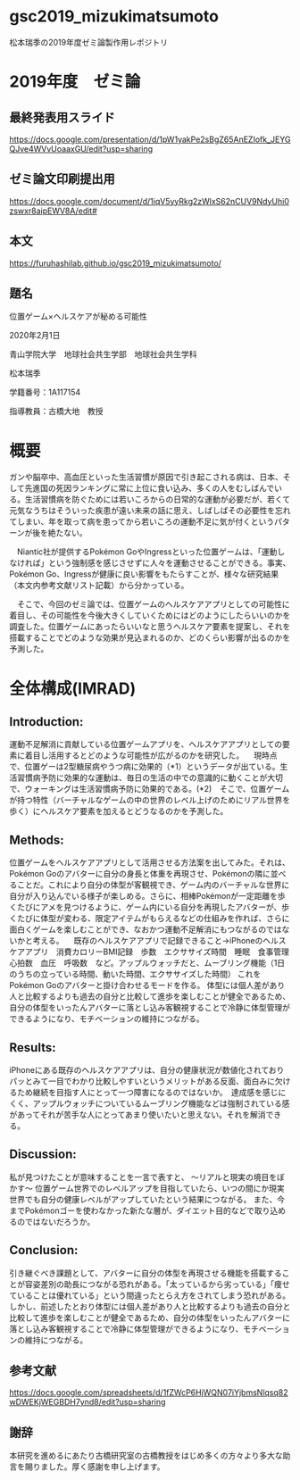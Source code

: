 # gsc2019_mizukimatsumoto
松本瑞季の2019年度ゼミ論製作用レポジトリ



# 2019年度　ゼミ論

## 最終発表用スライド

https://docs.google.com/presentation/d/1pW1yakPe2sBgZ65AnEZIofk_JEYGQJve4WVvUoaaxGU/edit?usp=sharing

## ゼミ論文印刷提出用

https://docs.google.com/document/d/1iqV5yyRkg2zWlxS62nCUV9NdyUhi0zswxr8aipEWV8A/edit#

## 本文

https://furuhashilab.github.io/gsc2019_mizukimatsumoto/


## 題名
位置ゲーム×ヘルスケアが秘める可能性

2020年2月1日

青山学院大学　地球社会共生学部　地球社会共生学科

松本瑞季

学籍番号：1A117154

指導教員：古橋大地　教授

# 概要

ガンや脳卒中、高血圧といった生活習慣が原因で引き起こされる病は、日本、そして先進国の死因ランキングに常に上位に食い込み、多くの人をむしばんでいる。生活習慣病を防ぐためには若いころからの日常的な運動が必要だが、若くて元気なうちはそういった疾患が遠い未来の話に思え、しばしばその必要性を忘れてしまい、年を取って病を患ってから若いころの運動不足に気が付くというパターンが後を絶たない。

　Niantic社が提供するPokémon GoやIngressといった位置ゲームは、「運動しなければ」という強制感を感じさせずに人々を運動させることができる。事実、Pokémon Go、Ingressが健康に良い影響をもたらすことが、様々な研究結果（本文内参考文献リスト記載）から分かっている。
 
　そこで、今回のゼミ論では、位置ゲームのヘルスケアアプリとしての可能性に着目し、その可能性を今後大きくしていくためにはどのようにしたらいいのかを調査した。位置ゲームにあったらいいなと思うヘルスケア要素を提案し、それを搭載することでどのような効果が見込まれるのか、どのくらい影響が出るのかを予測した。


# 全体構成(IMRAD)

## Introduction:

運動不足解消に貢献している位置ゲームアプリを、ヘルスケアアプリとしての要素に着目し活用するとどのような可能性が広がるのかを研究した。
　現時点で、位置ゲーは2型糖尿病やうつ病に効果的（*1）というデータが出ている。生活習慣病予防に効果的な運動は、毎日の生活の中での意識的に動くことが大切で、ウォーキングは生活習慣病予防に効果的である。(*2)　そこで、位置ゲームが持つ特性（バーチャルなゲームの中の世界のレベル上げのためにリアル世界を歩く）にヘルスケア要素を加えるとどうなるのかを予測した。


## Methods:

位置ゲームをヘルスケアアプリとして活用させる方法案を出してみた。それは、Pokémon Goのアバターに自分の身長と体重を再現させ、Pokémonの隣に並べることだ。これにより自分の体型が客観視でき、ゲーム内のバーチャルな世界に自分が入り込んでいる様子が楽しめる。さらに、相棒Pokémonが一定距離を歩くたびにアメを見つけるように、ゲーム内にいる自分を再現したアバターが、歩くたびに体型が変わる、限定アイテムがもらえるなどの仕組みを作れば、さらに面白くゲームを楽しむことができ、なおかつ運動不足解消にもつながるのではないかと考える。
　既存のヘルスケアアプリで記録できること→iPhoneのヘルスケアアプリ　消費カロリーBMI記録　歩数　エクササイズ時間　睡眠　食事管理　心拍数　血圧　呼吸数　など。アップルウォッチだと、ムーブリング機能（1日のうちの立っている時間、動いた時間、エクササイズした時間）
これをPokémon Goのアバターと掛け合わせるモードを作る。
体型には個人差があり人と比較するよりも過去の自分と比較して進歩を楽しむことが健全であるため、自分の体型をいったんアバターに落とし込み客観視することで冷静に体型管理ができるようになり、モチベーションの維持につながる。

## Results:

iPhoneにある既存のヘルスケアアプリは、自分の健康状況が数値化されておりパッとみて一目でわかり比較しやすいというメリットがある反面、面白みに欠けるため継続を目指す人にとって一つ障害になるのではないか。　達成感を感じにくく、アップルウォッチについているムーブリング機能などは強制されている感があってそれが苦手な人にとってあまり使いたいと思えない。それを解消できる。

## Discussion:

私が見つけたことが意味することを一言で表すと、
～リアルと現実の境目をぼかす～
位置ゲーム世界でのレベルアップを目指していたら、いつの間にか現実世界でも自分の健康レベルがアップしていたという結果につながる。
また、今までPokémonゴーを使わなかった新たな層が、ダイエット目的などで取り込めるのではないだろうか。


## Conclusion:

引き継ぐべき課題として、アバターに自分の体型を再現させる機能を搭載することが容姿差別の助長につながる恐れがある。「太っているから劣っている」「痩せていることは優れている」という間違ったとらえ方をされてしまう恐れがある。
しかし、前述したとおり体型には個人差があり人と比較するよりも過去の自分と比較して進歩を楽しむことが健全であるため、自分の体型をいったんアバターに落とし込み客観視することで冷静に体型管理ができるようになり、モチベーションの維持につながる。



## 参考文献

https://docs.google.com/spreadsheets/d/1fZWcP6HjWQN07iYjbmsNlqsq82wDWEKjWEGBDH7ynd8/edit?usp=sharing

## 謝辞
本研究を進めるにあたり古橋研究室の古橋教授をはじめ多くの方々より多大な助言を賜りました。厚く感謝を申し上げます。
